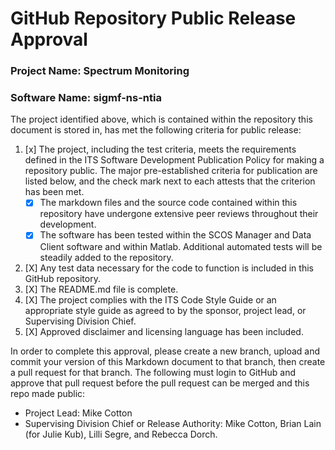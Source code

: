 # GitHub Repository Public Release Approval

### Project Name: Spectrum Monitoring
### Software Name: sigmf-ns-ntia

The project identified above, which is contained within the repository this document is stored in, has met the following criteria for public release: 

1. [x] The project, including the test criteria, meets the requirements defined in the ITS Software Development Publication Policy for making a repository public. The major pre-established criteria for publication are listed below, and the check mark next to each attests that the criterion has been met.
    * [X] The markdown files and the source code contained within this repository have undergone extensive peer reviews throughout their development. 
    * [X] The software has been tested within the SCOS Manager and Data Client software and within Matlab. Additional automated tests will be steadily added to the repository. 
2. [X] Any test data necessary for the code to function is included in this GitHub repository. 
3. [X] The README.md file is complete.
4. [X] The project complies with the ITS Code Style Guide or an appropriate style guide as agreed to by the sponsor, project lead, or Supervising Division Chief.
5. [X] Approved disclaimer and licensing language has been included.

In order to complete this approval, please create a new branch, upload and commit your version of this Markdown document to that branch, then create a pull request for that branch. The following must login to GitHub and approve that pull request before the pull request can be merged and this repo made public:
* Project Lead: Mike Cotton
* Supervising Division Chief or Release Authority: Mike Cotton, Brian Lain (for Julie Kub), Lilli Segre, and Rebecca Dorch. 
